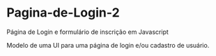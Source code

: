 # Pagina-de-Login-2
Página de Login e formulário de inscrição em Javascript

Modelo de uma UI para uma página de login e/ou cadastro de usuário.
